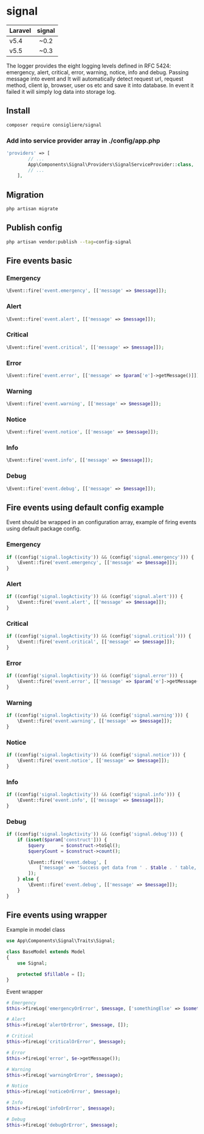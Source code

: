 # signal

| Laravel   | signal |
| ----------|:----------:|
| v5.4      | ~0.2       |
| v5.5      | ~0.3       |

The logger provides the eight logging levels defined in RFC 5424: emergency, alert, critical, error, warning, notice, info and debug. Passing message into event and It will automatically detect request url, request method, client ip, browser, user os etc and save it into database. In event it failed it will simply log data into storage log. 

## Install

```bash
composer require consigliere/signal
```

### Add into service provider array in ./config/app.php

```php
'providers' => [
        // ...
        App\Components\Signal\Providers\SignalServiceProvider::class,
        // ...
    ],
```

## Migration

```bash
php artisan migrate
```

## Publish config

```bash
php artisan vendor:publish --tag=config-signal
```

## Fire events basic

### Emergency
```php
\Event::fire('event.emergency', [['message' => $message]]);
```

### Alert
```php
\Event::fire('event.alert', [['message' => $message]]);
```

### Critical
```php
\Event::fire('event.critical', [['message' => $message]]);
```

### Error
```php
\Event::fire('event.error', [['message' => $param['e']->getMessage()]]); // use try - catch to get error message
```

### Warning
```php
\Event::fire('event.warning', [['message' => $message]]);
```

### Notice
```php
\Event::fire('event.notice', [['message' => $message]]);
```

### Info
```php
\Event::fire('event.info', [['message' => $message]]);
```

### Debug
```php
\Event::fire('event.debug', [['message' => $message]]);
```

## Fire events using default config example
Event should be wrapped in an configuration array, example of firing events using default package config.

### Emergency
```php
if ((config('signal.logActivity')) && (config('signal.emergency'))) {
    \Event::fire('event.emergency', [['message' => $message]]);
}
```

### Alert
```php
if ((config('signal.logActivity')) && (config('signal.alert'))) {
    \Event::fire('event.alert', [['message' => $message]]);
}
```

### Critical
```php
if ((config('signal.logActivity')) && (config('signal.critical'))) {
    \Event::fire('event.critical', [['message' => $message]]);
}
```

### Error
```php
if ((config('signal.logActivity')) && (config('signal.error'))) {
    \Event::fire('event.error', [['message' => $param['e']->getMessage()]]);
}
```

### Warning
```php
if ((config('signal.logActivity')) && (config('signal.warning'))) {
    \Event::fire('event.warning', [['message' => $message]]);
}
```

### Notice
```php
if ((config('signal.logActivity')) && (config('signal.notice'))) {
    \Event::fire('event.notice', [['message' => $message]]);
}
```

### Info
```php
if ((config('signal.logActivity')) && (config('signal.info'))) {
    \Event::fire('event.info', [['message' => $message]]);
}
```

### Debug
```php
if ((config('signal.logActivity')) && (config('signal.debug'))) {
    if (isset($param['construct'])) {
        $query      = $construct->toSql();
        $queryCount = $construct->count();

        \Event::fire('event.debug', [
            ['message' => 'Success get data from ' . $table . ' table, count records "' . $queryCount . '", with query : "' . $query . '"']
        ]);
    } else {
        \Event::fire('event.debug', [['message' => $message]]);
    }
}
```

## Fire events using wrapper 

Example in model class

```php
use App\Components\Signal\Traits\Signal;

class BaseModel extends Model
{
    use Signal;

    protected $fillable = [];
}
```

Event wrapper

```php
# Emergency
$this->fireLog('emergencyOrError', $message, ['somethingElse' => $something]);

# Alert
$this->fireLog('alertOrError', $message, []);

# Critical
$this->fireLog('criticalOrError', $message);

# Error
$this->fireLog('error', $e->getMessage());

# Warning
$this->fireLog('warningOrError', $message);

# Notice
$this->fireLog('noticeOrError', $message);

# Info
$this->fireLog('infoOrError', $message);

# Debug
$this->fireLog('debugOrError', $message);
```